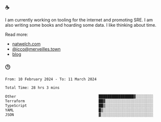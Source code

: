### ☕

I am currently working on tooling for the internet and promoting SRE. I am also writing some books and hoarding some data. I like thinking about time. 

Read more:

 - [natwelch.com](https://natwelch.com)
 - [@icco@merveilles.town](https://merveilles.town/@icco)
 - [blog](https://writing.natwelch.com)

### 🕒

<!--START_SECTION:waka-->

```txt
From: 10 February 2024 - To: 11 March 2024

Total Time: 28 hrs 3 mins

Other                                      ████████████████▓░░░░░░░░   66.06 %
Terraform                                  ██▓░░░░░░░░░░░░░░░░░░░░░░   11.18 %
TypeScript                                 ██▒░░░░░░░░░░░░░░░░░░░░░░   09.29 %
YAML                                       █▒░░░░░░░░░░░░░░░░░░░░░░░   05.11 %
JSON                                       ▓░░░░░░░░░░░░░░░░░░░░░░░░   02.35 %
```

<!--END_SECTION:waka-->
